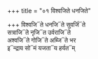 +++
title = "०१ विश्वजिते धनजिते"

+++
विश्वजि᳓ते धनजि᳓ते सुवर्जि᳓ते  
सत्राजि᳓ते नृजि᳓त उर्वराजि᳓ते  
अश्वजि᳓ते गोजि᳓ते अब्जि᳓ते भर  
इ᳓न्द्राय सो᳓मं यजता᳓य हर्यत᳓म्